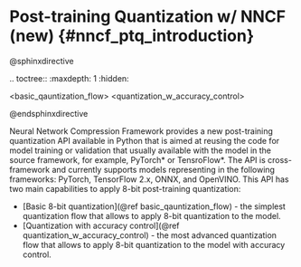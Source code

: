 # Post-training Quantization w/ NNCF (new) {#nncf_ptq_introduction}

@sphinxdirective

.. toctree::
   :maxdepth: 1
   :hidden:

   <basic_qauntization_flow>
   <quantization_w_accuracy_control>

@endsphinxdirective

Neural Network Compression Framework provides a new post-training quantization API available in Python that is aimed at reusing the code for model training or validation that usually available with the model in the source framework, for example, PyTorch* or TensroFlow*. The API is cross-framework and currently supports models representing in the following frameworks: PyTorch, TensorFlow 2.x, ONNX, and OpenVINO. 
This API has two main capabilities to apply 8-bit post-training quantization:
* [Basic 8-bit quantization](@ref basic_qauntization_flow) - the simplest quantization flow that allows to apply 8-bit quantization to the model.
* [Quantization with accuracy control](@ref quantization_w_accuracy_control) - the most advanced quantization flow that allows to apply 8-bit quantization to the model with accuracy control.

